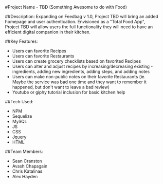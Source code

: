 #Project Name - TBD (Something Awesome to do with Food)

##Description:
Expanding on Feedbag v 1.0, Project TBD will bring an added homepage and user authentication. Envisioned as a "Total Food App", Project TBD will allow users the full functionality they will need to have an efficient digital companion in their kitchen.

##Key Features:
  - Users can favorite Recipes
  - Users can favorite Restaurants
  - Users can create grocery checklists based on favorited Recipes
  - Users can alter and adjust recipes by increasing/decreasing existing -   ingredients, adding new ingredients, adding steps, and adding notes
  - Users can make non-public notes on their favorite Restaurants (ie. Maybe the service was bad one time and they want to remember it happened, but don't want to leave a bad review)
  - Youtube or giphy tutorial inclusion for basic kitchen help

##Tech Used:
  - NPM
  - Sequelize
  - MySQL
  - JS
  - CSS
  - Jquery
  - HTML

##Team Members:
  - Sean Cranston
  - Avash Chapagain
  - Chris Katalinas
  - Alex Hayden
